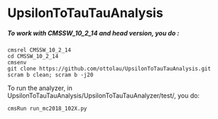 # UpsilonToTauTauAnalysis

##### To work with CMSSW_10_2_14 and head version, you do :
```
cmsrel CMSSW_10_2_14
cd CMSSW_10_2_14
cmsenv
git clone https://github.com/ottolau/UpsilonToTauTauAnalysis.git
scram b clean; scram b -j20
```

To run the analyzer, in UpsilonToTauTauAnalysis/UpsilonToTauTauAnalyzer/test/, you do:
```
cmsRun run_mc2018_102X.py
```

